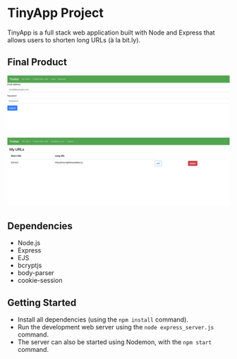 # TinyApp Project

TinyApp is a full stack web application built with Node and Express that allows users to shorten long URLs (à la bit.ly).

## Final Product
![alt](https://raw.githubusercontent.com/sandypockets/tiny-app/master/docs/login-page.png)

![alt](https://raw.githubusercontent.com/sandypockets/tiny-app/master/docs/urls-page.png)


## Dependencies

- Node.js
- Express
- EJS
- bcryptjs
- body-parser
- cookie-session

## Getting Started

- Install all dependencies (using the `npm install` command).
- Run the development web server using the `node express_server.js` command.
- The server can also be started using Nodemon, with the `npm start` command.
